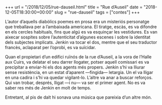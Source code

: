 +++
url = "/2018/12/05/rue-dauseil.html"
title = "Rue d’Auseil"
date = "2018-12-05T18:30:00+00:00"
slug = "rue-dauseil"
tags = ["contes"]
+++

L’autor d’aquells diabòlics poemes en prosa era un misteriós personatge que treballava per a l’ambaixada americana. El tiratge, escàs, es va difondre en els cercles habituals, fins que algú es va esquinçar les vestidures. Es van aixecar sospites sobre l’autenticitat d’algunes escenes i sobre la identitat dels subjectes implicats. Jenkin va tocar el dos, mentre que el seu traductor francès, aclaparat per l’oprobi, es va suïcidar.

Quan el propietari d’un edifici ruïnós de la rue d’Auseil, a la vora de l’Halle aux Cuirs, va delatar el seu darrer llogater, potser aquell comissari es va precipitar a enviar-hi els dos agents més propers. Jenkin s’hi va lliurar sense resistència, en un estat d’aparent —fingida— letargia. Un el va lligar en una cadira i s’hi va quedar vigilant-lo. L’altre va anar a buscar reforços. Qui van trobar, després, lligat —i nu— va ser el primer agent. No es va saber res més de Jenkin en molt de temps.

Entretant, al pis de dalt hi sonava una música que pareixia d’un altre món.

